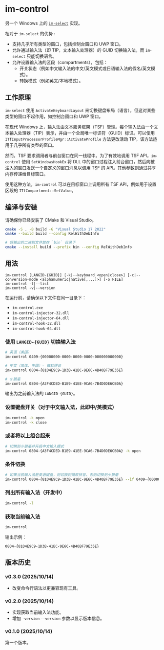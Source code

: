 # im-control

另一个 Windows 上的 [`im-select`](https://github.com/daipeihust/im-select) 实现。

相对于 `im-select` 的优势 :

- 支持几乎所有类型的窗口，包括控制台窗口和 UWP 窗口。
- 允许通过输入法（即 TIP，文本输入处理器）的 GUID 切换输入法，而 `im-select` 只能切换语言。
- 允许设置输入法的区段（compartments），包括：
  - 开关状态（例如中文输入法的中文/英文模式或日语输入法的假名/英文模式）。
  - 转换模式（例如英文/本地模式）。

## 工作原理

`im-select` 使用 `ActivateKeyboardLayout` 来切换键盘布局（语言），但这对某些类型的窗口不起作用，如控制台窗口和 UWP 窗口。

在现代 Windows 上，输入法由文本服务框架（TSF）管理。每个输入法由一个文本输入处理器（TIP）表示，并由一个全局唯一标识符（GUID）标识。可以使用 `ITfInputProcessorProfileMgr::ActivateProfile` 方法更改活动 TIP，该方法适用于几乎所有类型的窗口。

然而，TSF 要求调用者与前台窗口在同一线程中。为了有效地调用 TSF API，`im-control` 使用 `SetWindowsHookEx` 将 DLL 中的窗口过程注入前台窗口，然后向被注入的窗口发送一个自定义的窗口消息以调用 TSF 的 API。其他参数则通过共享内存传递给目标窗口。

使用这种方法，`im-control` 可以在目标窗口上调用所有 TSF API，例如用于设置区段的 `ITfCompartment::SetValue`。

## 编译与安装

请确保你已经安装了 CMake 和 Visual Studio。

```bash
cmake -S . -B build -G "Visual Studio 17 2022"
cmake --build build --config RelWithDebInfo

# 将输出的二进制文件放在 `bin` 目录下
cmake --install build --prefix bin --config RelWithDebInfo
```

## 用法

```
im-control [LANGID-{GUID}] [-k|--keyboard <open|close>] [-c|--conversion-mode <alphamumeric|native[,...]>] [-o FILE]
im-control -l|--list
im-control -v|--version
```

在运行前，请确保以下文件在同一目录下：

- `im-control.exe`
- `im-control-injector-32.dll`
- `im-control-injector-64.dll`
- `im-control-hook-32.dll`
- `im-control-hook-64.dll`

### 使用 `LANGID-{GUID}` 切换输入法

```bash
# 英语（美国）
im-control 0409-{00000000-0000-0000-0000-000000000000}

# 中文（简体，中国）- 微软拼音
im-control 0804-{81D4E9C9-1D3B-41BC-9E6C-4B40BF79E35E}

# 小狼毫
im-control 0804-{A3F4CDED-B1E9-41EE-9CA6-7B4D0DE6CB0A}
```

输出为之前输入法的 `LANGID-{GUID}`。

### 设置键盘开关（对于中文输入法，此即中/英模式）

```bash
im-control -k open
im-control -k close
```

### 或者将以上组合起来

```bash
# 切换到小狼毫并开启中文输入模式
im-control 0804-{A3F4CDED-B1E9-41EE-9CA6-7B4D0DE6CB0A} -k open
```

### 条件切换

```bash
# 如果当前输入法是英语键盘，则切换到微软拼音，否则切换到小狼毫
im-control 0804-{81D4E9C9-1D3B-41BC-9E6C-4B40BF79E35E} --if 0409-{00000000-0000-0000-0000-000000000000} --else 0804-{A3F4CDED-B1E9-41EE-9CA6-7B4D0DE6CB0A}
```

### 列出所有输入法（开发中）

```bash
im-control -l
```

### 获取当前输入法

```bash
im-control
```

输出示例：

```
0804-{81D4E9C9-1D3B-41BC-9E6C-4B40BF79E35E}
```

## 版本历史

### v0.3.0 (2025/10/14)

- 改变命令行语法以更兼容现有工具。

### v0.2.0 (2025/10/14)

- 实现获取当前输入法功能。
- 增加 `-version` `--version` 参数以显示版本信息。

### v0.1.0 (2025/10/14)

第一个版本。
